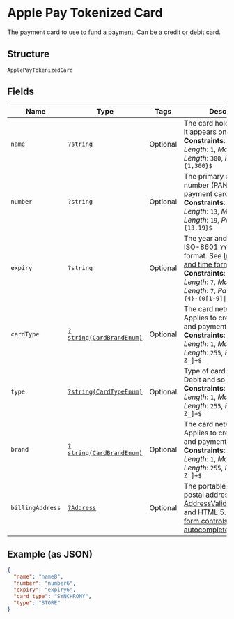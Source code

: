 
# Apple Pay Tokenized Card

The payment card to use to fund a payment. Can be a credit or debit card.

## Structure

`ApplePayTokenizedCard`

## Fields

| Name | Type | Tags | Description | Getter | Setter |
|  --- | --- | --- | --- | --- | --- |
| `name` | `?string` | Optional | The card holder's name as it appears on the card.<br>**Constraints**: *Minimum Length*: `1`, *Maximum Length*: `300`, *Pattern*: `^.{1,300}$` | getName(): ?string | setName(?string name): void |
| `number` | `?string` | Optional | The primary account number (PAN) for the payment card.<br>**Constraints**: *Minimum Length*: `13`, *Maximum Length*: `19`, *Pattern*: `^[0-9]{13,19}$` | getNumber(): ?string | setNumber(?string number): void |
| `expiry` | `?string` | Optional | The year and month, in ISO-8601 `YYYY-MM` date format. See [Internet date and time format](https://tools.ietf.org/html/rfc3339#section-5.6).<br>**Constraints**: *Minimum Length*: `7`, *Maximum Length*: `7`, *Pattern*: `^[0-9]{4}-(0[1-9]\|1[0-2])$` | getExpiry(): ?string | setExpiry(?string expiry): void |
| `cardType` | [`?string(CardBrandEnum)`](../../doc/models/card-brand-enum.md) | Optional | The card network or brand. Applies to credit, debit, gift, and payment cards.<br>**Constraints**: *Minimum Length*: `1`, *Maximum Length*: `255`, *Pattern*: `^[A-Z_]+$` | getCardType(): ?string | setCardType(?string cardType): void |
| `type` | [`?string(CardTypeEnum)`](../../doc/models/card-type-enum.md) | Optional | Type of card. i.e Credit, Debit and so on.<br>**Constraints**: *Minimum Length*: `1`, *Maximum Length*: `255`, *Pattern*: `^[A-Z_]+$` | getType(): ?string | setType(?string type): void |
| `brand` | [`?string(CardBrandEnum)`](../../doc/models/card-brand-enum.md) | Optional | The card network or brand. Applies to credit, debit, gift, and payment cards.<br>**Constraints**: *Minimum Length*: `1`, *Maximum Length*: `255`, *Pattern*: `^[A-Z_]+$` | getBrand(): ?string | setBrand(?string brand): void |
| `billingAddress` | [`?Address`](../../doc/models/address.md) | Optional | The portable international postal address. Maps to [AddressValidationMetadata](https://github.com/googlei18n/libaddressinput/wiki/AddressValidationMetadata) and HTML 5.1 [Autofilling form controls: the autocomplete attribute](https://www.w3.org/TR/html51/sec-forms.html#autofilling-form-controls-the-autocomplete-attribute). | getBillingAddress(): ?Address | setBillingAddress(?Address billingAddress): void |

## Example (as JSON)

```json
{
  "name": "name8",
  "number": "number6",
  "expiry": "expiry6",
  "card_type": "SYNCHRONY",
  "type": "STORE"
}
```

